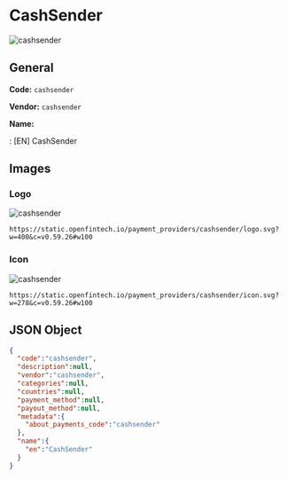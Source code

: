 
# CashSender 
![cashsender](https://static.openfintech.io/payment_providers/cashsender/logo.svg?w=400&c=v0.59.26#w100)  

## General 
 
**Code:** `cashsender` 
 
**Vendor:** `cashsender` 
 
**Name:** 
 
:	[EN] CashSender 
 

## Images 

### Logo 
 
![cashsender](https://static.openfintech.io/payment_providers/cashsender/logo.svg?w=400&c=v0.59.26#w100)  

```
https://static.openfintech.io/payment_providers/cashsender/logo.svg?w=400&c=v0.59.26#w100
```  

### Icon 
 
![cashsender](https://static.openfintech.io/payment_providers/cashsender/icon.svg?w=278&c=v0.59.26#w100)  

```
https://static.openfintech.io/payment_providers/cashsender/icon.svg?w=278&c=v0.59.26#w100
```  

## JSON Object 

```json
{
  "code":"cashsender",
  "description":null,
  "vendor":"cashsender",
  "categories":null,
  "countries":null,
  "payment_method":null,
  "payout_method":null,
  "metadata":{
    "about_payments_code":"cashsender"
  },
  "name":{
    "en":"CashSender"
  }
}
```  
